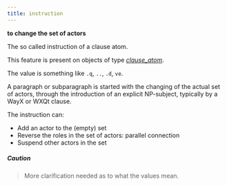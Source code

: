 ```yaml
---
title: instruction
---
```


**to change the set of actors**

The so called instruction of a clause atom.

This feature is present on objects of type [*clause_atom*](otype.md).

The value is something like ``.q``, ``..``, ``.d``, ``ve``.

A paragraph or subparagraph is started with the changing of the actual set of
actors, through the introduction of an explicit NP-subject, typically
by a WayX or WXQt clause.

The instruction can:
* Add an actor to the (empty) set
* Reverse the roles in the set of actors: parallel connection
* Suspend other actors in the set

##### Caution

> More clarification needed as to what the values mean.

